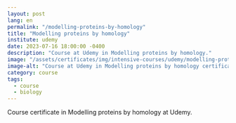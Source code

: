 ```yaml
---
layout: post
lang: en
permalink: "/modelling-proteins-by-homology"
title: "Modelling proteins by homology"
institute: udemy
date: 2023-07-16 18:00:00 -0400
description: "Course at Udemy in Modelling proteins by homology."
image: "/assets/certificates/img/intensive-courses/udemy/modelling-proteins-by-homology.jpg"
image-alt: "Course at Udemy in Modelling proteins by homology certificate."
category: course
tags:
  - course
  - biology
---
```


Course certificate in Modelling proteins by homology at Udemy.
